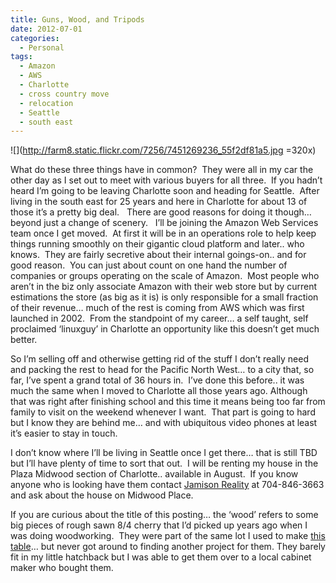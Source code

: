 ```yaml
---
title: Guns, Wood, and Tripods
date: 2012-07-01
categories:
  - Personal
tags:
  - Amazon
  - AWS
  - Charlotte
  - cross country move
  - relocation
  - Seattle
  - south east
---
```


![](http://farm8.static.flickr.com/7256/7451269236_55f2df81a5.jpg =320x)

What do these three things have in common?  They were all in my car the other day as I set out to meet with various buyers for all three.  If you hadn’t heard I’m going to be leaving Charlotte soon and heading for Seattle.  After living in the south east for 25 years and here in Charlotte for about 13 of those it’s a pretty big deal.   There are good reasons for doing it though… beyond just a change of scenery.   I’ll be joining the Amazon Web Services team once I get moved.  At first it will be in an operations role to help keep things running smoothly on their gigantic cloud platform and later.. who knows.  They are fairly secretive about their internal goings-on.. and for good reason.  You can just about count on one hand the number of companies or groups operating on the scale of Amazon.  Most people who aren’t in the biz only associate Amazon with their web store but by current estimations the store (as big as it is) is only responsible for a small fraction of their revenue… much of the rest is coming from AWS which was first launched in 2002.  From the standpoint of my career… a self taught, self proclaimed ‘linuxguy’ in Charlotte an opportunity like this doesn’t get much better.<!--more-->

So I’m selling off and otherwise getting rid of the stuff I don’t really need and packing the rest to head for the Pacific North West… to a city that, so far, I’ve spent a grand total of 36 hours in.  I’ve done this before.. it was much the same when I moved to Charlotte all those years ago. Although that was right after finishing school and this time it means being too far from family to visit on the weekend whenever I want.  That part is going to hard but I know they are behind me… and with ubiquitous video phones at least it’s easier to stay in touch.

I don’t know where I’ll be living in Seattle once I get there… that is still TBD but I’ll have plenty of time to sort that out.  I will be renting my house in the Plaza Midwood section of Charlotte.. available in August.  If you know anyone who is looking have them contact [Jamison Reality][2] at 704-846-3663 and ask about the house on Midwood Place.

 [2]: http://www.myjamisonhomes.com/

If you are curious about the title of this posting… the ‘wood’ refers to some big pieces of rough sawn 8/4 cherry that I’d picked up years ago when I was doing woodworking.  They were part of the same lot I used to make [this table][3]… but never got around to finding another project for them. They barely fit in my little hatchback but I was able to get them over to a local cabinet maker who bought them.

 [3]: /pics/floatingtable3.jpg "Floating Table"

